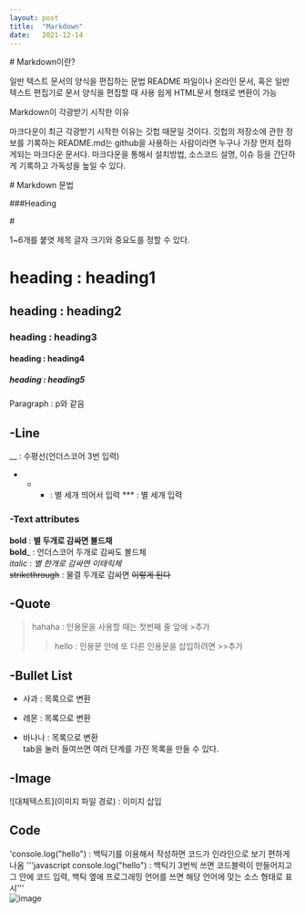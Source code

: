 ```yaml
---
layout: post
title:  "Markdown"
date:   2021-12-14
---
```


<p class="start"># Markdown이란?</p>   
일반 텍스트 문서의 양식을 편집하는 문법   
README 파일이나 온라인 문서, 혹은 일반 텍스트 편집기로 문서 양식을 편집할 때 사용
쉽게 HTML문서 형태로 변환이 가능   

<p class="start">Markdown이 각광받기 시작한 이유</p>   
마크다운이 최근 각광받기 시작한 이유는 깃헙 때문일 것이다.   
깃헙의 저장소에 관한 정보를 기록하는 README.md는 github을 사용하는 사람이라면   
누구나 가장 먼저 접하게되는 마크다운 문서다.   
마크다운을 통해서 설치방법, 소스코드 설명, 이슈 등을 간단하게 기록하고 가독성을 높일 수 있다.

<p class="start"># Markdown 문법</p>

###Heading
<p class="start">#</p> 1~6개를 붙엿 제목 글자 크기와 중요도를 정할 수 있다.   

# heading : heading1   
## heading : heading2   
### heading : heading3   
#### heading : heading4   
##### heading : heading5   
Paragraph : p와 같음

## -Line   
__ : 수평선(언더스코어 3번 입력)   
* * * : 별 세개 띄어서 입력
*** : 별 세개 입력

### -Text attributes   
**bold** : **별 두개로 감싸면 볼드채**   
__bold___ : 언더스코어 두개로 감싸도 볼드체   
*italic* : *별 한개로 감싸면 이태릭체*   
~~strikethrough~~ : 물결 두개로 감싸면 ~~이렇게 된다~~   

## -Quote   
>hahaha : 인용문을 사용할 때는 첫번째 줄 앞에 >추가   
>>hello : 인용문 안에 또 다른 인용문을 삽입하려면 >>추가

## -Bullet List   
* 사과 : 목록으로 변환   
- 레몬 : 목록으로 변환   
+ 바나나 : 목록으로 변환   
tab을 눌러 들여쓰면 여러 단계를 가진 목록을 만들 수 있다.

## -Image   
![대체텍스트](이미지 파일 경로) : 이미지 삽입   

## Code
'console.log("hello") : 백틱기를 이용해서 작성하면 코드가 인라인으로 보기 편하게 나옴
'''javascript
console.log("hello") : 백틱기 3번씩 쓰면 코드블럭이 만들어지고 그 안에 코드 입력,   백틱 옆에 프로그래밍 언어를 쓰면 해당 언어에 맞는 소스 형태로 표시'''   
![image](https://user-images.githubusercontent.com/84303574/145898244-dfd552b9-8b48-46c2-bd92-73f99c177324.png)

